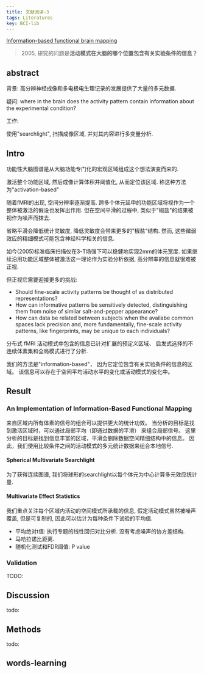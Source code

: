```yaml
---
title: 文献阅读-3
tags: Literatures
key: BCI-lib
---
```


[Information-based functional brain mapping](https://www.pnas.org/doi/abs/10.1073/pnas.0600244103)

> 2005, 研究的问题是**活动模式在⼤脑的哪个位置包含有关实验条件的信息？**

<!--more-->

## abstract

背景: 高分辨神经成像和多电极电生理记录的发展提供了大量的多元数据. 

疑问: where in the brain does the activity pattern contain information about the experimental condition?


工作: 

使用"searchlight", 扫描成像区域, 并对其内容进行多变量分析.

## Intro

功能性大脑图谱是从大脑功能专门化的宏观区域组成这个想法演变而来的.

激活整个功能区域, 然后成像计算体积并阈值化, 从而定位该区域. 
称这种方法为"activation-based"

随着fMRI的出现, 空间分辨率逐渐提高. 跨多个体元延申的功能区域将视作为一个整体被激活的假设也发挥出作用. 但在空间平滑的过程中, 类似于"椒盐"的结果被视作为噪声而抹去.

省略平滑会降低统计灵敏度, 降低灵敏度会带来更多的"椒盐"结构. 然而, 这些微弱效应的精细模式可能包含神经科学相关的信息.

如今(2005)标准临床扫描仪在3-T场强下可以稳健地实现2mm的体元宽度. 如果继续沿用功能区域整体被激活这一理论作为实验分析依据, 高分辨率的信息就很难被正视.

但正视它需要迎接更多的挑战:
- Should fine-scale activity patterns be thought of as distributed representations?
- How can informative patterns be sensitively detected, distinguishing them from noise of similar salt-and-pepper appearance?
- How can data be related between subjects when the availabe common spaces lack precision and, more fundamentally, fine-scale activity patterns, like fingerprints, may be unique to each individuals?

分布式 fMRI 活动模式中包含的信息已针对扩展的预定义区域、 启发式选择的不连续体素集和全局模式进⾏了分析.

我们的⽅法是"information-based"， 因为它定位包含有关实验条件的信息的区域。 该信息可以存在于空间平均活动⽔平的变化或活动模式的变化中。


## Result

### An Implementation of Information-Based Functional Mapping

来自区域内所有体素的信号的组合可以提供更⼤的统计功效。 
当分析的目标是找到激活区域时，可以通过局部平均（即通过数据的平滑） 来组合局部信号。
这里分析的目标是找到信息丰富的区域，平滑会删除数据空间精细结构中的信息。
因此，我们使用⽐较条件之间的活动模式的多元统计数据来组合本地信号.


#### Spherical Multivariate Searchlight

为了获得连续图谱, 我们将球形的searchlight以每个体元为中心计算多元效应统计量.

#### Multivariate Effect Statistics

我们重点关注每个区域内活动的空间模式所承载的信息, 假定活动模式虽然被噪声覆盖, 但是可复制的, 因此可以估计为每种条件下试验的平均值.

- 平均绝对t值: 执行专题的线性回归对比分析. 没有考虑噪声的协方差结构.
- 马哈拉诺比距离.
- 随机化测试和FDR阈值: P value


### Validation

TODO:

## Discussion

todo:



## Methods

todo:


## words-learning
